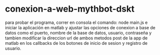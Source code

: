 # conexion-a-web-mythbot-dskt

para probar el programa, correr en consola el comando: node main.js
e iniciar la aplicación en matlab y ajustar las opciones de conexion a base de datos como
el puerto, nombre de la base de datos, usuario, contraseña y tambien modificar la direccion url
de ambos metodos post de la app de matlab en los callbacks de los botones de inicio de sesion y 
registro de usuario.
